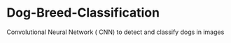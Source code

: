 # Dog-Breed-Classification
Convolutional Neural Network ( CNN) to detect and classify dogs in images
